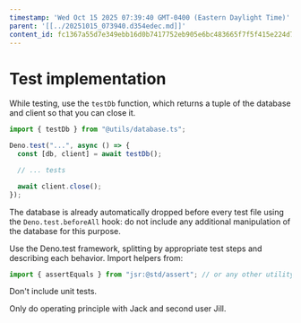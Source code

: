 ```yaml
---
timestamp: 'Wed Oct 15 2025 07:39:40 GMT-0400 (Eastern Daylight Time)'
parent: '[[../20251015_073940.d354edec.md]]'
content_id: fc1367a55d7e349ebb16d0b7417752eb905e6bc483665f7f5f415e224d702918
---
```


# Test implementation

While testing, use the `testDb` function, which returns a tuple of the database and client so that you can close it.

```typescript
import { testDb } from "@utils/database.ts";

Deno.test("...", async () => {
  const [db, client] = await testDb();

  // ... tests

  await client.close();
});
```

The database is already automatically dropped before every test file using the `Deno.test.beforeAll` hook: do not include any additional manipulation of the database for this purpose.

Use the Deno.test framework, splitting by appropriate test steps and describing each behavior. Import helpers from:

```typescript
import { assertEquals } from "jsr:@std/assert"; // or any other utility from the library
```

Don't include unit tests.

Only do operating principle with Jack and second user Jill.
